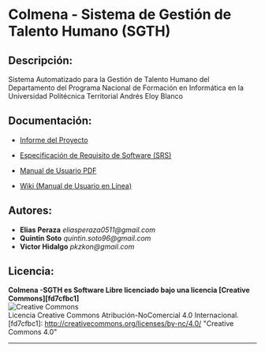 # Colmena - Sistema de Gestión de Talento Humano (SGTH)


## Descripción:

Sistema Automatizado para la Gestión de Talento Humano del Departamento del Programa Nacional
de Formación en Informática en la Universidad Politécnica Territorial Andrés Eloy Blanco


## Documentación:

* [Informe del Proyecto][507e4e67]  
* [Especificación de Requisito de Software (SRS)][0e226033]  
* [Manual de Usuario PDF][9030221f]
* [Wiki (Manual de Usuario en Línea)][554b66de]

  [507e4e67]: https://github.com/ColmenaDevTeam/colmena-sgth/blob/master/Documentacion/informe.pdf "Informe del Proyecto"
  [0e226033]: https://github.com/ColmenaDevTeam/colmena-sgth/blob/master/Documentacion/SRS.pdf "Especificación de Requisito de Software (SRS)"
  [9030221f]: # "Manual de Usuario PDF"
  [554b66de]: https://github.com/ColmenaDevTeam/colmena-sgth/wiki "Manual de Usuario en Línea"


## Autores:

* **Elias Peraza** _eliasperaza0511@gmail.com_
* **Quintin Soto** _quintin.soto96@gmail.com_
* **Victor Hidalgo** _pkzkon@gmail.com_

## Licencia:

**Colmena -SGTH es Software Libre licenciado bajo una licencia [Creative Commons][fd7cfbc1]**  
![[Creative Commons](http://creativecommons.org/licenses/by-nc/4.0/)](https://i.creativecommons.org/l/by-nc/4.0/88x31.png)  
Licencia Creative Commons Atribución-NoComercial 4.0 Internacional.
  [fd7cfbc1]: http://creativecommons.org/licenses/by-nc/4.0/ "Creative Commons 4.0"

-------
